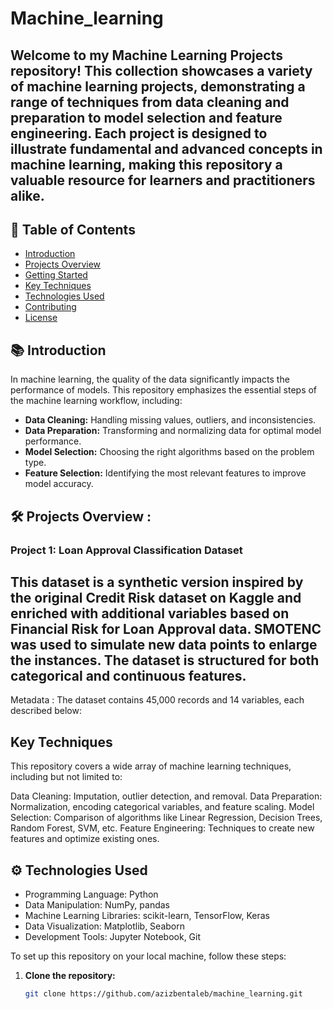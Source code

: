 # Machine_learning

## Welcome to my **Machine Learning Projects** repository! This collection showcases a variety of machine learning projects, demonstrating a range of techniques from data cleaning and preparation to model selection and feature engineering. Each project is designed to illustrate fundamental and advanced concepts in machine learning, making this repository a valuable resource for learners and practitioners alike.


## 🚀 Table of Contents

- [Introduction](#introduction)
- [Projects Overview](#projects-overview)
- [Getting Started](#getting-started)
- [Key Techniques](#key-techniques)
- [Technologies Used](#technologies-used)
- [Contributing](#contributing)
- [License](#license)

## 📚 Introduction

In machine learning, the quality of the data significantly impacts the performance of models. This repository emphasizes the essential steps of the machine learning workflow, including:

- **Data Cleaning:** Handling missing values, outliers, and inconsistencies.
- **Data Preparation:** Transforming and normalizing data for optimal model performance.
- **Model Selection:** Choosing the right algorithms based on the problem type.
- **Feature Selection:** Identifying the most relevant features to improve model accuracy.

## 🛠️ Projects Overview :

### Project 1: Loan Approval Classification Dataset
## This dataset is a synthetic version inspired by the original Credit Risk dataset on Kaggle and enriched with additional variables based on Financial Risk for Loan Approval data. SMOTENC was used to simulate new data points to enlarge the instances. The dataset is structured for both categorical and continuous features.

Metadata : 
The dataset contains 45,000 records and 14 variables, each described below:

## Key Techniques
This repository covers a wide array of machine learning techniques, including but not limited to:

Data Cleaning: Imputation, outlier detection, and removal.
Data Preparation: Normalization, encoding categorical variables, and feature scaling.
Model Selection: Comparison of algorithms like Linear Regression, Decision Trees, Random Forest, SVM, etc.
Feature Engineering: Techniques to create new features and optimize existing ones.

## ⚙️ Technologies Used
- Programming Language: Python
- Data Manipulation: NumPy, pandas
- Machine Learning Libraries: scikit-learn, TensorFlow, Keras
- Data Visualization: Matplotlib, Seaborn
- Development Tools: Jupyter Notebook, Git





To set up this repository on your local machine, follow these steps:

1. **Clone the repository:**
   ```bash
   git clone https://github.com/azizbentaleb/machine_learning.git
